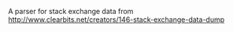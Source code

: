 A parser for stack exchange data from http://www.clearbits.net/creators/146-stack-exchange-data-dump
